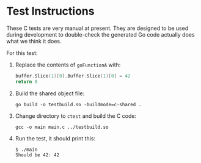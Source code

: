 # Test Instructions

These C tests are very manual at present. They are designed to be used during development to double-check the
generated Go code actually does what we think it does.

For this test:

1. Replace the contents of `goFunctionA` with:

    ```go
    buffer.Slice(1)[0].Buffer.Slice(1)[0] = 42
    return 0
    ```
2. Build the shared object file:

    ```
    go build -o testbuild.so -buildmode=c-shared .
    ```
   
3. Change directory to `ctest` and build the C code:

     ```
     gcc -o main main.c ../testbuild.so
     ```
    
4. Run the test, it should print this:

    ```
    $ ./main 
    Should be 42: 42
    ```
